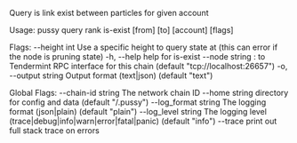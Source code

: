 Query is link exist between particles for given account

Usage:
  pussy query rank is-exist [from] [to] [account] [flags]

Flags:
      --height int      Use a specific height to query state at (this can error if the node is pruning state)
  -h, --help            help for is-exist
      --node string     <host>:<port> to Tendermint RPC interface for this chain (default "tcp://localhost:26657")
  -o, --output string   Output format (text|json) (default "text")

Global Flags:
      --chain-id string     The network chain ID
      --home string         directory for config and data (default "/.pussy")
      --log_format string   The logging format (json|plain) (default "plain")
      --log_level string    The logging level (trace|debug|info|warn|error|fatal|panic) (default "info")
      --trace               print out full stack trace on errors
